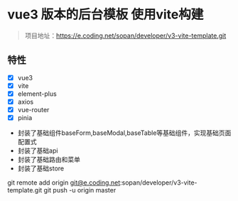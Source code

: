 # vue3 版本的后台模板 使用vite构建
> 项目地址：https://e.coding.net/sopan/developer/v3-vite-template.git

## 特性
- [x] vue3
- [x] vite
- [x] element-plus
- [x] axios
- [x] vue-router  
- [x] pinia
- 封装了基础组件baseForm,baseModal,baseTable等基础组件，实现基础页面配置式
- 封装了基础api
- 封装了基础路由和菜单
- 封装了基础store



git remote add origin git@e.coding.net:sopan/developer/v3-vite-template.git
git push -u origin master